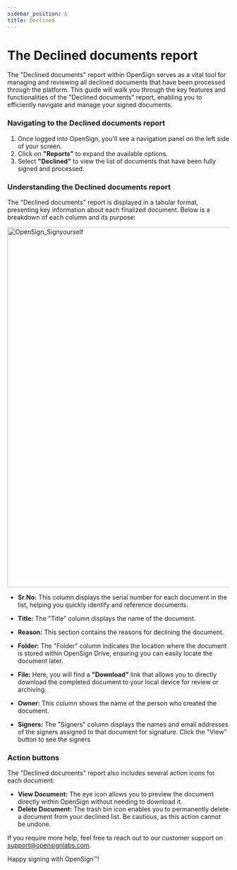 ```yaml
---
sidebar_position: 5
title: Declined 
---
```

# The Declined documents report

The "Declined documents" report within OpenSign serves as a vital tool for managing and reviewing all declined documents that have been processed through the platform. This guide will walk you through the key features and functionalities of the "Declined documents" report, enabling you to efficiently navigate and manage your signed documents.

### Navigating to the Declined documents report

1. Once logged into OpenSign, you'll see a navigation panel on the left side of your screen.
2. Click on **"Reports"** to expand the available options.
3. Select **"Declined"** to view the list of documents that have been fully signed and processed.

### Understanding the Declined documents report

The "Declined documents" report is displayed in a tabular format, presenting key information about each finalized document. Below is a breakdown of each column and its purpose:

<img width="816" alt="OpenSign_Signyourself" src="https://github.com/user-attachments/assets/dc55e678-52c0-4e75-a1d5-b5a94690bc33" />

- **Sr.No:** This column displays the serial number for each document in the list, helping you quickly identify and reference documents.

- **Title:** The "Title" column displays the name of the document.
  
- **Reason:** This section contains the reasons for declining the document.

- **Folder:** The "Folder" column indicates the location where the document is stored within OpenSign Drive, ensuring you can easily locate the document later.

- **File:** Here, you will find a **"Download"** link that allows you to directly download the completed document to your local device for review or archiving.

- **Owner:** This column shows the name of the person who created the document.

- **Signers:** The "Signers" column displays the names and email addresses of the signers assigned to that document for signature. Click the "View" button to see the signers

### Action buttons

The "Declined documents" report also includes several action icons for each document:

- **View Document:** The eye icon allows you to preview the document directly within OpenSign without needing to download it.
- **Delete Document:** The trash bin icon enables you to permanently delete a document from your declined list. Be cautious, as this action cannot be undone.

If you require more help, feel free to reach out to our customer support on support@opensignlabs.com.

Happy signing with OpenSign™!
